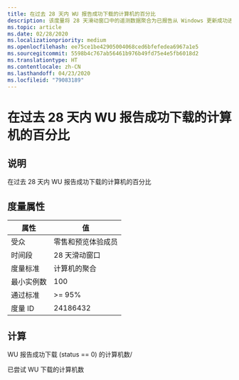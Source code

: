 ```yaml
---
title: 在过去 28 天内 WU 报告成功下载的计算机的百分比
description: 该度量将 28 天滑动窗口中的遥测数据聚合为已报告从 Windows 更新成功进行了下载的计算机数的比率
ms.topic: article
ms.date: 02/28/2020
ms.localizationpriority: medium
ms.openlocfilehash: ee75ce1be42905004068ced6bfefedea6967a1e5
ms.sourcegitcommit: 5598b4c767ab56461b976b49fd75e4e5fb6018d2
ms.translationtype: HT
ms.contentlocale: zh-CN
ms.lasthandoff: 04/23/2020
ms.locfileid: "79083189"
---
```

# <a name="percent-of-machines-that-wu-reported-a-successful-download-within-the-last-28-days"></a>在过去 28 天内 WU 报告成功下载的计算机的百分比

## <a name="description"></a>说明

在过去 28 天内 WU 报告成功下载的计算机的百分比

## <a name="measure-attributes"></a>度量属性

|属性|值|
|----|----|
|受众 |零售和预览体验成员|
|时间段 |28 天滑动窗口|
|度量标准 |计算机的聚合|
|最小实例数 |100|
|通过标准 |>= 95%|
|度量 ID |24186432|

## <a name="calculation"></a>计算

WU 报告成功下载 (status == 0) 的计算机数/ 

已尝试 WU 下载的计算机数

